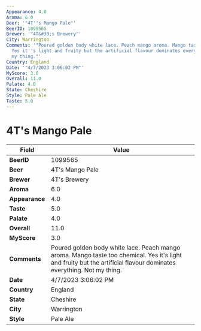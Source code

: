 ```yaml
---
Appearance: 4.0
Aroma: 6.0
Beer: '"4T''s Mango Pale"'
BeerID: 1099565
Brewer: '"4T&#39;s Brewery"'
City: Warrington
Comments: '"Poured golden body white lace. Peach mango aroma. Mango taste too chemical.
  Yes it''s light and fruity but the artificial flavour dominates everything. Not
  my thing."'
Country: England
Date: '"4/7/2023 3:06:02 PM"'
MyScore: 3.0
Overall: 11.0
Palate: 4.0
State: Cheshire
Style: Pale Ale
Taste: 5.0
---
```


# 4T's Mango Pale

| Field         | Value |
|---------------|-------|
| **BeerID** | 1099565 |
| **Beer** | 4T's Mango Pale |
| **Brewer** | 4T&#39;s Brewery |
| **Aroma** | 6.0 |
| **Appearance** | 4.0 |
| **Taste** | 5.0 |
| **Palate** | 4.0 |
| **Overall** | 11.0 |
| **MyScore** | 3.0 |
| **Comments** | Poured golden body white lace. Peach mango aroma. Mango taste too chemical. Yes it's light and fruity but the artificial flavour dominates everything. Not my thing. |
| **Date** | 4/7/2023 3:06:02 PM |
| **Country** | England |
| **State** | Cheshire |
| **City** | Warrington |
| **Style** | Pale Ale |
